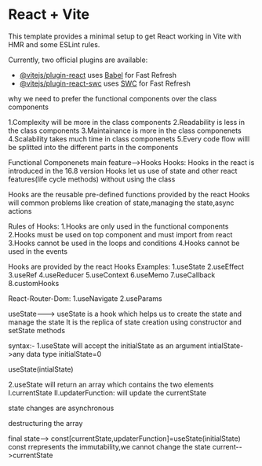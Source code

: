 # React + Vite

This template provides a minimal setup to get React working in Vite with HMR and some ESLint rules.

Currently, two official plugins are available:

- [@vitejs/plugin-react](https://github.com/vitejs/vite-plugin-react/blob/main/packages/plugin-react/README.md) uses [Babel](https://babeljs.io/) for Fast Refresh
- [@vitejs/plugin-react-swc](https://github.com/vitejs/vite-plugin-react-swc) uses [SWC](https://swc.rs/) for Fast Refresh


why we need to prefer the functional components over the class components

1.Complexity will be more in the class components
2.Readability is less in the class components
3.Maintainance is more in the class componenets
4.Scalability takes much time in class componenets
5.Every code flow willl be splitted into the different parts in the components




Functional Componenets main feature-->Hooks
Hooks: Hooks in the react is introduced in the 16.8 version
Hooks let us use of state and other react features(life cycle methods) without using the class

Hooks are the reusable pre-defined functions provided by the react
Hooks will common problems like creation of state,managing the state,async actions

Rules of Hooks:
1.Hooks are only used in the functional components
2.Hooks must be used on top component and must import from react
3.Hooks cannot be used in the loops and conditions
4.Hooks cannot be used in the events


Hooks are provided by the react
Hooks Examples:
1.useState
2.useEffect
3.useRef
4.useReducer
5.useContext
6.useMemo
7.useCallback
8.customHooks

React-Router-Dom:
1.useNavigate
2.useParams



useState--->
useState is a hook which helps us to create the state and manage the state
It is the replica of state creation using constructor and setState methods

syntax:- 
1.useState will accept the initialState as an argument
intialState->any data type
initialState=0

useState(intialState)

2.useState will return an array which contains the two elements
  I.currentState
  II.updaterFunction: will update the currentState

  state changes are asynchronous

  destructuring the array

 final state--> const[currentState,updaterFunction]=useState(initialState)
 const rrepresents the immutability,we cannot change the state
 current-->currentState